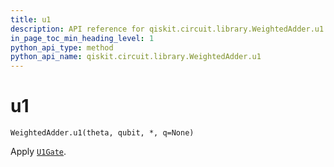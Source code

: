 ```yaml
---
title: u1
description: API reference for qiskit.circuit.library.WeightedAdder.u1
in_page_toc_min_heading_level: 1
python_api_type: method
python_api_name: qiskit.circuit.library.WeightedAdder.u1
---
```


# u1

<span id="qiskit.circuit.library.WeightedAdder.u1" />

`WeightedAdder.u1(theta, qubit, *, q=None)`

Apply [`U1Gate`](qiskit.circuit.library.U1Gate "qiskit.circuit.library.U1Gate").

